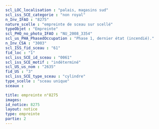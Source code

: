 ```yaml
---
scl_LOC_localisation : "palais, magasins sud"
scl_iss_SCE_categorie : "non royal"
n_Inv_IFAO : "8275"
nature_scelle : "empreinte de sceau sur scellé"
typeObjet : "Empreinte"
scl_PHO_no_photo_IFAO : "NU_2008_3354"
scl_us_PHA_PhasedOccupation : "Phase 1, dernier état (incendié)."
n_Inv_CSA : "3003"
scl_ISS_fid_sceau : "61"
fid_loc : "1"
scl_iss_SCE_id_sceau : "0061"
scl_iss_SCE_motif : "indéterminé"
scl_US_us_nom : "2635"
fid_US : "3"
scl_iss_SCE_type_sceau : "cylindre"
type_scelle : "sceau unique"
sceaux :

title: empreinte n°8275
images: 
id_notice: 8275
layout: notice
type: empreinte
partie: 2
---
```

